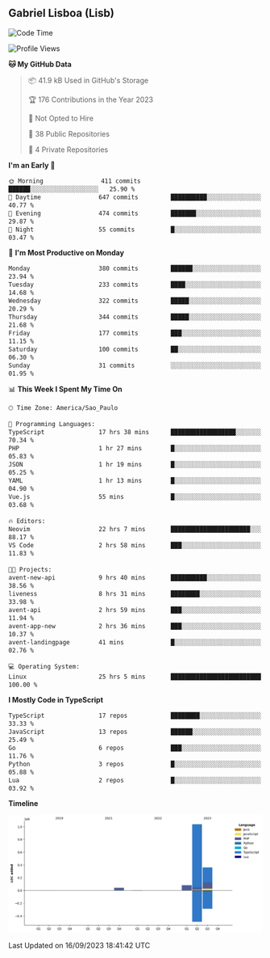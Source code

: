 ## Gabriel Lisboa (Lisb)

<!--START_SECTION:waka-->
![Code Time](http://img.shields.io/badge/Code%20Time-193%20hrs%2014%20mins-blue)

![Profile Views](http://img.shields.io/badge/Profile%20Views-0-blue)

**🐱 My GitHub Data** 

> 📦 41.9 kB Used in GitHub's Storage 
 > 
> 🏆 176 Contributions in the Year 2023
 > 
> 🚫 Not Opted to Hire
 > 
> 📜 38 Public Repositories 
 > 
> 🔑 4 Private Repositories 
 > 
**I'm an Early 🐤** 

```text
🌞 Morning                411 commits         ██████░░░░░░░░░░░░░░░░░░░   25.90 % 
🌆 Daytime                647 commits         ██████████░░░░░░░░░░░░░░░   40.77 % 
🌃 Evening                474 commits         ███████░░░░░░░░░░░░░░░░░░   29.87 % 
🌙 Night                  55 commits          █░░░░░░░░░░░░░░░░░░░░░░░░   03.47 % 
```
📅 **I'm Most Productive on Monday** 

```text
Monday                   380 commits         ██████░░░░░░░░░░░░░░░░░░░   23.94 % 
Tuesday                  233 commits         ████░░░░░░░░░░░░░░░░░░░░░   14.68 % 
Wednesday                322 commits         █████░░░░░░░░░░░░░░░░░░░░   20.29 % 
Thursday                 344 commits         █████░░░░░░░░░░░░░░░░░░░░   21.68 % 
Friday                   177 commits         ███░░░░░░░░░░░░░░░░░░░░░░   11.15 % 
Saturday                 100 commits         ██░░░░░░░░░░░░░░░░░░░░░░░   06.30 % 
Sunday                   31 commits          ░░░░░░░░░░░░░░░░░░░░░░░░░   01.95 % 
```


📊 **This Week I Spent My Time On** 

```text
🕑︎ Time Zone: America/Sao_Paulo

💬 Programming Languages: 
TypeScript               17 hrs 38 mins      ██████████████████░░░░░░░   70.34 % 
PHP                      1 hr 27 mins        █░░░░░░░░░░░░░░░░░░░░░░░░   05.83 % 
JSON                     1 hr 19 mins        █░░░░░░░░░░░░░░░░░░░░░░░░   05.25 % 
YAML                     1 hr 13 mins        █░░░░░░░░░░░░░░░░░░░░░░░░   04.90 % 
Vue.js                   55 mins             █░░░░░░░░░░░░░░░░░░░░░░░░   03.68 % 

🔥 Editors: 
Neovim                   22 hrs 7 mins       ██████████████████████░░░   88.17 % 
VS Code                  2 hrs 58 mins       ███░░░░░░░░░░░░░░░░░░░░░░   11.83 % 

🐱‍💻 Projects: 
avent-new-api            9 hrs 40 mins       ██████████░░░░░░░░░░░░░░░   38.56 % 
liveness                 8 hrs 31 mins       ████████░░░░░░░░░░░░░░░░░   33.98 % 
avent-api                2 hrs 59 mins       ███░░░░░░░░░░░░░░░░░░░░░░   11.94 % 
avent-app-new            2 hrs 36 mins       ███░░░░░░░░░░░░░░░░░░░░░░   10.37 % 
avent-landingpage        41 mins             █░░░░░░░░░░░░░░░░░░░░░░░░   02.76 % 

💻 Operating System: 
Linux                    25 hrs 5 mins       █████████████████████████   100.00 % 
```

**I Mostly Code in TypeScript** 

```text
TypeScript               17 repos            ████████░░░░░░░░░░░░░░░░░   33.33 % 
JavaScript               13 repos            ██████░░░░░░░░░░░░░░░░░░░   25.49 % 
Go                       6 repos             ███░░░░░░░░░░░░░░░░░░░░░░   11.76 % 
Python                   3 repos             █░░░░░░░░░░░░░░░░░░░░░░░░   05.88 % 
Lua                      2 repos             █░░░░░░░░░░░░░░░░░░░░░░░░   03.92 % 
```



**Timeline**

![Lines of Code chart](https://raw.githubusercontent.com/tenlisboa/tenlisboa/main/assets/bar_graph.png)


 Last Updated on 16/09/2023 18:41:42 UTC
<!--END_SECTION:waka-->

